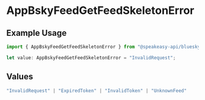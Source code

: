 # AppBskyFeedGetFeedSkeletonError

## Example Usage

```typescript
import { AppBskyFeedGetFeedSkeletonError } from "@speakeasy-api/bluesky/models/errors";

let value: AppBskyFeedGetFeedSkeletonError = "InvalidRequest";
```

## Values

```typescript
"InvalidRequest" | "ExpiredToken" | "InvalidToken" | "UnknownFeed"
```